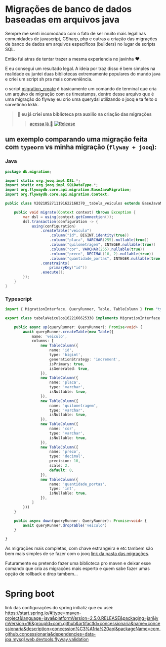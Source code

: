 # Migrações de banco de dados baseadas em arquivos java
Sempre me senti incomodado com o fato de ser muito mais legal nas comunidades de javascript, CSharp, php e outras a criação das migrações de banco de dados em arquivos específicos (builders) no lugar de scripts SQL.

Então fui atras de tentar trazer a mesma experiencia no javinha ❤️.

E eu consegui um resultado legal. A ideia por traz disso é bem simples na realidade eu juntei duas bibliotecas extremamente populares do mundo java e criei um script sh pra mais conveniência.

o script [migration_create](https://github.com/Throyer/java-based-flyway-migrations/blob/master/migartion_create.sh) é basicamente um comando de terminal que cria um arquivo de migração com os timestamps, dentro desse arquivo que é uma migração do flyway eu crio uma querydsl utilizando o jooq e ta feito o sorvetinho kkkk. 

> 🚨 **eu já criei uma biblioteca pra auxilio na criação das migrações**
>
>> [acessa lá 👀](https://github.com/Throyer/migration-maven-plugin#flyway-migrations-generator-plugin) [![Release](https://jitpack.io/v/throyer/migration-maven-plugin.svg)](https://jitpack.io/#throyer/migration-maven-plugin)

## um exemplo comparando uma migração feita com `typeorm` vs minha migração (`flyway + jooq`):

### Java
```java
package db.migration;

import static org.jooq.impl.DSL.*;
import static org.jooq.impl.SQLDataType.*;
import org.flywaydb.core.api.migration.BaseJavaMigration;
import org.flywaydb.core.api.migration.Context;

public class V2021052711191622168370__tabela_veiculos extends BaseJavaMigration {

    public void migrate(Context context) throws Exception {
        var dsl = using(context.getConnection());
        dsl.transaction(configuration -> {
            using(configuration)
                .createTable("veiculo")
                    .column("id", BIGINT.identity(true))
                    .column("placa", VARCHAR(255).nullable(true))
                    .column("quilometragem", INTEGER.nullable(true))
                    .column("cor", VARCHAR(255).nullable(true))
                    .column("preco", DECIMAL(10, 2).nullable(true))
                    .column("quantidade_portas", INTEGER.nullable(true))
                .constraints(
                    primaryKey("id"))
                .execute();
        });
    }
}
```


### Typescript
```ts
import { MigrationInterface, QueryRunner, Table, TableColumn } from "typeorm";

export class tabelaVeiculos1622166625338 implements MigrationInterface {

    public async up(queryRunner: QueryRunner): Promise<void> {
        await queryRunner.createTable(new Table({
            name: 'veiculo',
            columns: [
                new TableColumn({
                    name: 'id',
                    type: 'bigint',
                    generationStrategy: 'increment',
                    isPrimary: true,
                    isGenerated: true,
                }),
                new TableColumn({
                    name: 'placa',
                    type: 'varchar',
                    isNullable: true,
                }),
                new TableColumn({
                    name: 'quilometragem',
                    type: 'varchar',
                    isNullable: true,
                }),
                new TableColumn({
                    name: 'cor',
                    type: 'varchar',
                    isNullable: true,
                }),
                new TableColumn({
                    name: 'preco',
                    type: 'decimal',
                    precision: 10,
                    scale: 2,
                    default: 0,
                }),
                new TableColumn({
                    name: 'quantidade_portas',
                    type: 'int',
                    isNullable: true,
                }),
            ]
        }))
    }

    public async down(queryRunner: QueryRunner): Promise<void> {
        await queryRunner.dropTable('veiculo')
    }

}
```

As migrações mais completas, com chave estrangeira e etc tambem são bem mais simples de se fazer com o jooq [link da pasta das migrações](https://github.com/Throyer/java-based-flyway-migrations/tree/master/src/main/java/db/migration).

Futuramente eu pretendo fazer uma biblioteca pro maven e deixar esse comando que cria as migrações mais esperto e quem sabe fazer umas opção de rollback e drop tambem...

# Spring boot
link das configurações do spring initializ que eu usei: https://start.spring.io/#!type=maven-project&language=java&platformVersion=2.5.0.RELEASE&packaging=jar&jvmVersion=16&groupId=com.github&artifactId=concessionaria&name=concessionaria&description=concession%C3%A1ria%20api&packageName=com.github.concessionaria&dependencies=data-jpa,mysql,web,devtools,flyway,validation

